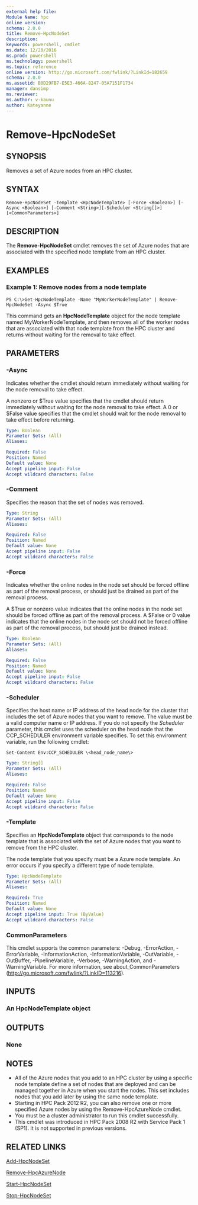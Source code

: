 ```yaml
---
external help file:
Module Name: hpc
online version:
schema: 2.0.0
title: Remove-HpcNodeSet
description:
keywords: powershell, cmdlet
ms.date: 12/20/2016
ms.prod: powershell
ms.technology: powershell
ms.topic: reference
online version: http://go.microsoft.com/fwlink/?LinkId=182659
schema: 2.0.0
ms.assetid: B0D29FB7-E5E3-466A-8247-05A7151F1734
manager: dansimp
ms.reviewer:
ms.author: v-kaunu
author: Kateyanne
---
```


# Remove-HpcNodeSet

## SYNOPSIS
Removes a set of Azure nodes from an HPC cluster.

## SYNTAX

```
Remove-HpcNodeSet -Template <HpcNodeTemplate> [-Force <Boolean>] [-Async <Boolean>] [-Comment <String>][-Scheduler <String[]>] [<CommonParameters>]
```

## DESCRIPTION
The **Remove-HpcNodeSet** cmdlet removes the set of Azure nodes that are associated with the specified node template from an HPC cluster.

## EXAMPLES

### Example 1: Remove nodes from a node template
```
PS C:\>Get-HpcNodeTemplate -Name "MyWorkerNodeTemplate" | Remove-HpcNodeSet -Async $True
```

This command gets an **HpcNodeTemplate** object for the node template named MyWorkerNodeTemplate, and then removes all of the worker nodes that are associated with that node template from the HPC cluster and returns without waiting for the removal to take effect.

## PARAMETERS

### -Async
Indicates whether the cmdlet should return immediately without waiting for the node removal to take effect.

A nonzero or $True value specifies that the cmdlet should return immediately without waiting for the node removal to take effect.
A 0 or $False value specifies that the cmdlet should wait for the node removal to take effect before returning.

```yaml
Type: Boolean
Parameter Sets: (All)
Aliases:

Required: False
Position: Named
Default value: None
Accept pipeline input: False
Accept wildcard characters: False
```

### -Comment
Specifies the reason that the set of nodes was removed.

```yaml
Type: String
Parameter Sets: (All)
Aliases:

Required: False
Position: Named
Default value: None
Accept pipeline input: False
Accept wildcard characters: False
```

### -Force
Indicates whether the online nodes in the node set should be forced offline as part of the removal process, or should just be drained as part of the removal process.

A $True or nonzero value indicates that the online nodes in the node set should be forced offline as part of the removal process.
A $False or 0 value indicates that the online nodes in the node set should not be forced offline as part of the removal process, but should just be drained instead.

```yaml
Type: Boolean
Parameter Sets: (All)
Aliases:

Required: False
Position: Named
Default value: None
Accept pipeline input: False
Accept wildcard characters: False
```

### -Scheduler
Specifies the host name or IP address of the head node for the cluster that includes the set of Azure nodes that you want to remove.
The value must be a valid computer name or IP address.
If you do not specify the *Scheduler* parameter, this cmdlet uses the scheduler on the head node that the CCP_SCHEDULER environment variable specifies.
To set this environment variable, run the following cmdlet:

`Set-Content Env:CCP_SCHEDULER \<head_node_name\>`

```yaml
Type: String[]
Parameter Sets: (All)
Aliases:

Required: False
Position: Named
Default value: None
Accept pipeline input: False
Accept wildcard characters: False
```

### -Template
Specifies an **HpcNodeTemplate** object that corresponds to the node template that is associated with the set of Azure nodes that you want to remove from the HPC cluster.

The node template that you specify must be a Azure node template.
An error occurs if you specify a different type of node template.

```yaml
Type: HpcNodeTemplate
Parameter Sets: (All)
Aliases:

Required: True
Position: Named
Default value: None
Accept pipeline input: True (ByValue)
Accept wildcard characters: False
```

### CommonParameters
This cmdlet supports the common parameters: -Debug, -ErrorAction, -ErrorVariable, -InformationAction, -InformationVariable, -OutVariable, -OutBuffer, -PipelineVariable, -Verbose, -WarningAction, and -WarningVariable. For more information, see about_CommonParameters (http://go.microsoft.com/fwlink/?LinkID=113216).

## INPUTS

### An HpcNodeTemplate object

## OUTPUTS

### None

## NOTES
* All of the Azure nodes that you add to an HPC cluster by using a specific node template define a set of nodes that are deployed and can be managed together in Azure when you start the nodes. This set includes nodes that you add later by using the same node template.
* Starting in HPC Pack 2012 R2, you can also remove one or more specified Azure nodes by using the Remove-HpcAzureNode cmdlet.
* You must be a cluster administrator to run this cmdlet successfully.
* This cmdlet was introduced in HPC Pack 2008 R2 with Service Pack 1 (SP1). It is not supported in previous versions.

## RELATED LINKS

[Add-HpcNodeSet](./Add-HpcNodeSet.md)

[Remove-HpcAzureNode](./Remove-HpcAzureNode.md)

[Start-HpcNodeSet](./Start-HpcNodeSet.md)

[Stop-HpcNodeSet](./Stop-HpcNodeSet.md)
